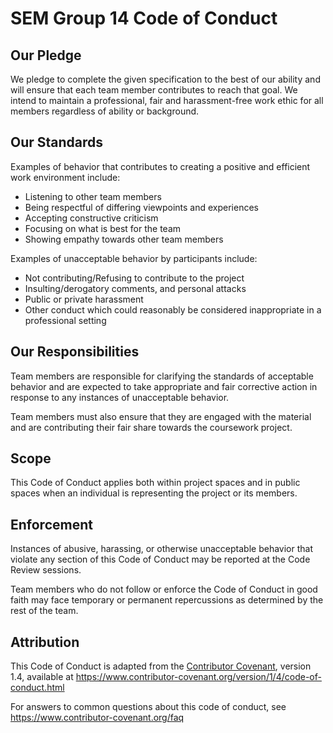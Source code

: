 # SEM Group 14 Code of Conduct

## Our Pledge

We pledge to complete the given specification to the best of our ability and will ensure that each team member contributes to reach that goal. We intend to maintain a professional, fair and harassment-free work ethic for all members regardless of ability or background.

## Our Standards

Examples of behavior that contributes to creating a positive and efficient work environment
include:

* Listening to other team members
* Being respectful of differing viewpoints and experiences
* Accepting constructive criticism
* Focusing on what is best for the team
* Showing empathy towards other team members

Examples of unacceptable behavior by participants include:

* Not contributing/Refusing to contribute to the project
* Insulting/derogatory comments, and personal attacks
* Public or private harassment
* Other conduct which could reasonably be considered inappropriate in a
 professional setting

## Our Responsibilities

Team members are responsible for clarifying the standards of acceptable
behavior and are expected to take appropriate and fair corrective action in
response to any instances of unacceptable behavior.

Team members must also ensure that they are engaged with the material and are
contributing their fair share towards the coursework project.

## Scope

This Code of Conduct applies both within project spaces and in public spaces
when an individual is representing the project or its members.

## Enforcement

Instances of abusive, harassing, or otherwise unacceptable behavior that violate
any section of this Code of Conduct may be reported at the Code Review sessions.

Team members who do not follow or enforce the Code of Conduct in good
faith may face temporary or permanent repercussions as determined by the rest of
the team.

## Attribution

This Code of Conduct is adapted from the [Contributor Covenant][homepage], version 1.4,
available at https://www.contributor-covenant.org/version/1/4/code-of-conduct.html

[homepage]: https://www.contributor-covenant.org

For answers to common questions about this code of conduct, see
https://www.contributor-covenant.org/faq
